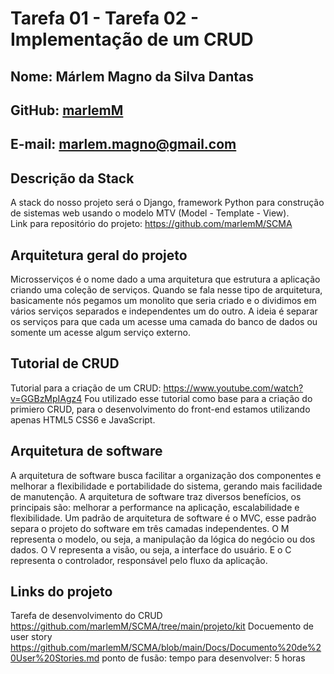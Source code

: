 # Tarefa 01 - Tarefa 02 - Implementação de um CRUD
## Nome: Márlem Magno da Silva Dantas
## GitHub: [marlemM](https://github.com/marlemM)
## E-mail: marlem.magno@gmail.com 

## Descrição da Stack
A stack do nosso projeto será o Django, framework Python para construção de sistemas web usando o modelo MTV (Model - Template - View).   
Link para repositório do projeto: https://github.com/marlemM/SCMA

## Arquitetura geral do projeto
Microsserviços é o nome dado a uma arquitetura que estrutura a aplicação criando uma coleção de serviços. Quando se fala nesse tipo de arquitetura, basicamente nós pegamos um monolito que seria criado e o dividimos em vários serviços separados e independentes um do outro. A ideia é separar os serviços para que cada um acesse uma camada do banco de dados ou somente um acesse algum serviço externo.

## Tutorial de CRUD
Tutorial para a criação de um CRUD: https://www.youtube.com/watch?v=GGBzMpIAgz4
Fou utilizado esse tutorial como base para a criação do primiero CRUD, para o desenvolvimento do front-end estamos utilizando apenas HTML5 CSS6 e JavaScript.

## Arquitetura de software
A arquitetura de software busca facilitar a organização dos componentes e melhorar a flexibilidade e portabilidade do sistema, gerando mais facilidade de manutenção. A arquitetura de software traz diversos benefícios, os principais são: melhorar a performance na aplicação, escalabilidade e flexibilidade. Um padrão de arquitetura de software é o MVC, esse padrão separa o projeto do software em três camadas independentes. O M representa o modelo, ou seja, a manipulação da lógica do negócio ou dos dados. O V representa a visão, ou seja, a interface do usuário. E o C representa o controlador, responsável pelo fluxo da aplicação.

## Links do projeto 
Tarefa de desenvolvimento do CRUD
https://github.com/marlemM/SCMA/tree/main/projeto/kit
Docuemento de user story
https://github.com/marlemM/SCMA/blob/main/Docs/Documento%20de%20User%20Stories.md
ponto de fusão: 
tempo para desenvolver: 5 horas

